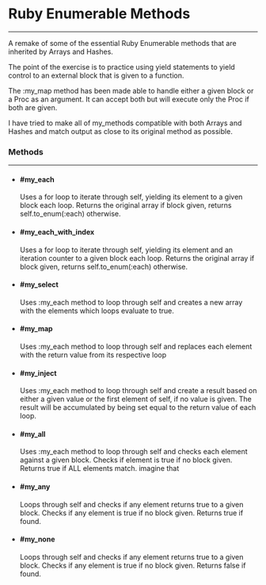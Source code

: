  # Ruby Enumerable Methods
 ---
  A remake of some of the essential Ruby Enumerable methods that are inherited by Arrays and Hashes.

  The point of the exercise is to practice using yield statements to yield control to an external block that is given to a function.

  The :my_map method has been made able to handle either a given block or a Proc as an argument. It can accept both but will execute only the Proc if both are given.

  I have tried to make all of my_methods compatible with both Arrays and Hashes and match output as close to its original method as possible.

  ### Methods
  ---
  - #### #my_each
    Uses a for loop to iterate through self, yielding its element to a given block each loop.
    Returns the original array if block given, returns self.to_enum(:each) otherwise.

  - #### #my_each_with_index
    Uses a for loop to iterate through self, yielding its element and an iteration counter to a given block each loop.
    Returns the original array if block given, returns self.to_enum(:each) otherwise.

  - #### #my_select
    Uses :my_each method to loop through self and creates a new array with the elements which loops evaluate to true. 

  - #### #my_map
    Uses :my_each method to loop through self and replaces each element with the return value from its respective loop

  - #### #my_inject
    Uses :my_each method to loop through self and create a result based on either a given value or the first element of self, if no value is given.
    The result will be accumulated by being set equal to the return value of each loop.

  - #### #my_all
    Uses :my_each method to loop through self and checks each element against a given block. Checks if element is true if no block given.
    Returns true if ALL elements match. imagine that

  - #### #my_any
    Loops through self and checks if any element returns true to a given block. Checks if any element is true if no block given.
    Returns true if found. 

  - #### #my_none
    Loops through self and checks if any element returns true to a given block. Checks if any element is true if no block given.
    Returns false if found.